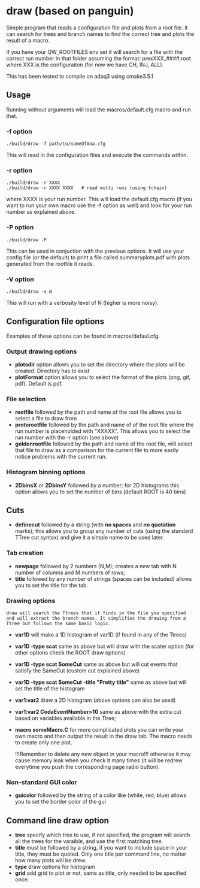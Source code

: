 # draw (based on panguin)

Simple program that reads a configuration file and plots from a root file. 
it can search for trees and branch names to find the correct tree and 
plots the result of a macro.

If you have your QW_ROOTFILES env set it will search for a file 
with the correct run number in that folder assuming the format:
     prexXXX_####.root
where XXX is the configuraiton (for now we have CH, INJ, ALL).

This has been tested to compile on adaq3 using cmake3.5.1

## Usage
Running without arguments will load the macros/default.cfg macro and run that. 

### -f option
```
./build/draw -f path/to/nameOfAna.cfg
```
This will read in the configuration files and execute the commands within.

### -r option
```
./build/draw -r XXXX
./build/draw -r XXXX XXXX   # read multi runs (using tchain)
```
where XXXX is your run number. This will load the default.cfg macro 
(if you want to run your own macro use the -f option as well) and 
look for your run number as explained above.

### -P option
```
./build/draw -P
```
This can be used in conjuction with the previous options. 
It will use your config file (or the default) to print a file called 
summaryplots.pdf with plots generated from the rootfile it reads. 

### -V option
```
./build/draw -v N
```
This will run with a verbosity level of N (higher is more noisy).


## Configuration file options
Examples of these options can be found in macros/defaul.cfg. 

### Output drawing options
- **plotsdir** 
    option allows you to set the directory where the plots will be created. 
    Directory has to exist
- **plotFormat** 
    option allows you to select the format of the plots (png, gif, pdf). 
    Default is pdf.
### File selection
- **rootfile** 
    followed by the path and name of the root file allows you to select a file 
    to draw from
- **protorootfile** 
    followed by the path and name of of the root file where the run number is 
    placeholded with "XXXXX". This allows you to select the run number with 
    the -r option (see above)
- **goldenrootfile** 
    followed by the path and name of the root file, will select that file to 
    draw as a comparison for the current file to more easily notice problems 
    with the current run.
### Histogram binning options
- **2DbinsX** or **2DbinsY** 
    followed by a number; for 2D histograms this option allows you to set 
    the number of bins (default ROOT is 40 bins)
## Cuts
- **definecut** 
    followed by a string (with **no spaces** and **no quotation** marks); 
    this allows you to group any number of cuts (using the standard TTree 
    cut syntax) and give it a simple name to be used later.
### Tab creation
- **newpage** 
    followed by 2 numbers (N,M); creates a new tab with N number of columns 
    and M numbers of rows;
- **title** 
    followed by any number of strings (spaces can be included) allows you 
    to set the title for the tab. 
### Drawing options
    draw will search the Ttrees that it finds in the file you specified 
    and will extract the branch names. It simplifies the drawing from a 
    Ttree but follows the same basic logic.
- **var1D** 
    will make a 1D histogram of var1D (if found in any of the Ttrees)
- **var1D -type scat**
    same as above but will draw with the scater option (for other options 
    check the ROOT draw options)
- **var1D -type scat SomeCut**
    same as above but will cut events that satisfy the SameCut (custom cut explained above)
- **var1D -type scat SomeCut -title "Pretty title"**
    same as above but will set the title of the histogram
- **var1:var2**
    draw a 2D histogram (above options can also be used)
- **var1:var2 CodaEventNumber>10**
    same as above with the extra cut based on variables available in the Ttree;
- **macro someMacro.C**
    for more complicated plots you can write your own macro and then output 
    the result in the draw tab. The macro needs to create only one plot. 
    
    !!!Remember to delete any new object in your macro!!! otherwise it may cause
    memory leak when you check it many times (it will be redrew everytime you 
    push the corresponding page radio button).
### Non-standard GUI color
- **guicolor** 
    followed by the string of a color like (white, red, blue) allows you to 
    set the border color of the gui

## Command line draw option

 - **tree**
    specify which tree to use, if not specified, the program will search all
    the trees for the varaible, and use the first matching tree.
 - **title**
    must be followed by a string, if you want to include space in your title, 
    they must be quoted.
    Only one title per command line, no matter how many plots will be drew.
 - **type**
    draw options for histogram
 - **grid**
    add grid to plot or not, same as title, only needed to be specified once.
